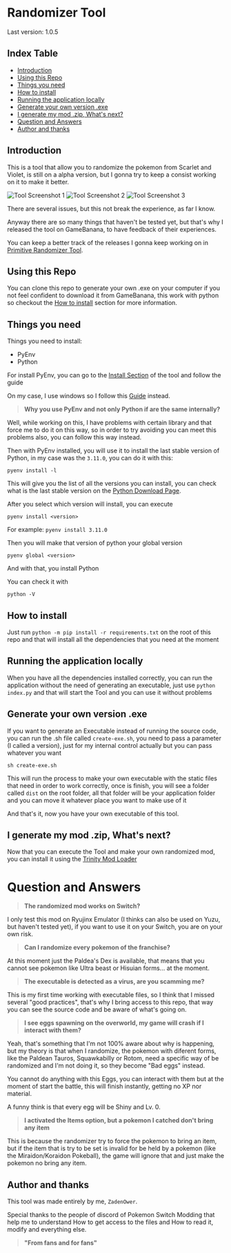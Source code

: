# Randomizer Tool

Last version: 1.0.5

## Index Table

- [Introduction](#introduction)
- [Using this Repo](#using-this-repo)
- [Things you need](#things-you-need)
- [How to install](#how-to-install)
- [Running the application locally](#running-the-application-locally)
- [Generate your own version .exe](#generate-your-own-version-exe)
- [I generate my mod .zip, What's next?](#i-generate-my-mod-zip-whats-next)
- [Question and Answers](#question-and-answers)
- [Author and thanks](#author-and-thanks)

## Introduction

This is a tool that allow you to randomize the pokemon from Scarlet and Violet, is still on a alpha version, but I gonna try to keep a consist working on it to make it better.

![Tool Screenshot 1](https://images.gamebanana.com/img/ss/tools/638d4708b3519.jpg)
![Tool Screenshot 2](https://images.gamebanana.com/img/ss/tools/638d4708bd3e6.jpg)
![Tool Screenshot 3](https://images.gamebanana.com/img/ss/tools/638d4708c315f.jpg)

There are several issues, but this not break the experience, as far I know.

Anyway there are so many things that haven't be tested yet, but that's why I released the tool on GameBanana, to have feedback of their experiences.

You can keep a better track of the releases I gonna keep working on in
[Primitive Randomizer Tool](https://gamebanana.com/tools/11402).

## Using this Repo

You can clone this repo to generate your own .exe on your computer if you not feel confident to download it from GameBanana, this work with python so checkout the [How to install](#how-to-install) section for more information.

## Things you need

Things you need to install:
* PyEnv
* Python

For install PyEnv, you can go to the [Install Section](https://github.com/pyenv/pyenv#installation) of the tool and follow the guide

On my case, I use windows so I follow this [Guide](https://github.com/pyenv-win/pyenv-win#quick-start) instead.

>  **Why you use PyEnv and not only Python if are the same internally?**

Well, while working on this, I have problems with certain library and that force me to do it on this way, so in order to try avoiding you can meet this problems also, you can follow this way instead.

Then with PyEnv installed, you will use it to install the last stable version of Python, in my case was the `3.11.0`, you can do it with this:

```
pyenv install -l
```

This will give you the list of all the versions you can install, you can check what is the last stable version on the [Python Download Page](https://www.python.org/downloads/).

After you select which version will install, you can execute

```
pyenv install <version>
```

For example: ```pyenv install 3.11.0```

Then you will make that version of python your global version

```
pyenv global <version>
```

And with that, you install Python

You can check it with

```
python -V
```

## How to install

Just run ```python -m pip install -r requirements.txt``` on the root of this repo and that will install all the dependencies that you need at the moment

## Running the application locally

When you have all the dependencies installed correctly, you can run the application without the need of generating an executable, just use ```python index.py``` and that will start the Tool and you can use it without problems

## Generate your own version .exe

If you want to generate an Executable instead of running the source code, you can run the .sh file called `create-exe.sh`, you need to pass a parameter (I called a version), just for my internal control actually but you can pass whatever you want

```
sh create-exe.sh
```

This will run the process to make your own executable with the static files that need in order to work correctly, once is finish, you will see a folder called `dist` on the root folder, all that folder will be your application folder and you can move it whatever place you want to make use of it

And that's it, now you have your own executable of this tool.

## I generate my mod .zip, What's next?

Now that you can execute the Tool and make your own randomized mod, you can install it using the [Trinity Mod Loader](https://gamebanana.com/tools/11366)

# Question and Answers

> **The randomized mod works on Switch?**

I only test this mod on Ryujinx Emulator (I thinks can also be used on Yuzu, but haven't tested yet), if you want to use it on your Switch, you are on your own risk.

> **Can I randomize every pokemon of the franchise?**

At this moment just the Paldea's Dex is available, that means that you cannot see pokemon like Ultra beast or Hisuian forms... at the moment.

> **The executable is detected as a virus, are you scamming me?**

This is my first time working with executable files, so I think that I missed several "good practices", that's why I bring access to this repo, that way you can see the source code and be aware of what's going on.

> **I see eggs spawning on the overworld, my game will crash if I interact with them?**

Yeah, that's something that I'm not 100% aware about why is happening, but my theory is that when I randomize, the pokemon with diferent forms, like the Paldean Tauros, Squawkabilly or Rotom, need a specific way of be randomized and I'm not doing it, so they become "Bad eggs" instead.

You cannot do anything with this Eggs, you can interact with them but at the moment of start the battle, this will finish instantly, getting no XP nor material.

A funny think is that every egg will be Shiny and Lv. 0.

> **I activated the Items option, but a pokemon I catched don't bring any item**

This is because the randomizer try to force the pokemon to bring an item, but if the item that is try to be set is invalid for be held by a pokemon (like the Miraidon/Koraidon Pokeball), the game will ignore that and just make the pokemon no bring any item.

## Author and thanks

This tool was made entirely by me, `ZadenOwer`.

Special thanks to the people of discord of Pokemon Switch Modding that help me to understand How to get access to the files and How to read it, modify and everything else.

> **"From fans and for fans"** 
